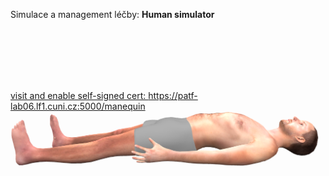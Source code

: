 <div class="w3-row">
<div class="w3-half">

Simulace a management léčby:
**Human simulator <bdl-checkbox id="run" default="true" titlemin="STOPPED" titlemax="RUNNING"></bdl-checkbox><br/>**
<!--bdl-range id="rate" min="0" max="100" default="7" step="0.5" title="breath rate [1/min]"></bdl-range><br/-->
<div class="w3-hide">
<bdl-range id="blend_duration" min="1" max="10" default="4" step="1" title="how many breaths to change value [1]"></bdl-range><br/>
<bdl-range id="compliance" min="0.5" max="250" default="50" step="0.5" title="Compliance [ml/cmH2O]"></bdl-range><br/>
<bdl-range id="muscle_pressure" min="0" max="100" default="33" title="Muscle Pressure [cmH2O]"></bdl-range><br/>
<bdl-range id="peep" min="4" max="8" default="5" title="Initial pressure [cmH2O]"></bdl-range><br/>
<bdl-range id="resistance" min="8" max="150" default="35" title="Resistance [cmH2O/(l.s)]"></bdl-range><br/>
<!--bdl-range id="status" min="0" max="150" default="" title="Helper - use for state"></bdl-range><br/-->
</div>
<bdl-buttonparams title="normální dýchání" ids="blend_duration,compliance,muscle_pressure,peep,resistance,rate,status" values='4,50,33,5,35,17,"k1vysetreniastrup.md"'></bdl-buttonparams>
<bdl-buttonparams title="Kussmaulovo dýchání" ids="blend_duration,compliance,muscle_pressure,peep,resistance,rate,status" values='4,50,50,5,15,25,"index.md"'></bdl-buttonparams>
<bdl-buttonparams title="SA nomogram" ids="status" values='"k1vysetreniastrup.md"'></bdl-buttonparams>
<bdl-buttonparams title="EN nomogram" ids="status" values='"k1vysetreniastrup2.md"'></bdl-buttonparams>

<bdl-chartjs-time id="id11" width="500" height="150" fromid="lungsim" refindex="7" refvalues="1" labels="tidal volume"></bdl-chartjs-time>

<bdl-value fromid="manequin" refindex="3"></bdl-value>

</div>
<div class="w3-half">

<bdl-remote-value remoteurl="https://patf-lab06.lf1.cuni.cz:5000/lungsim" interval="1000" id="lungsim" inputs="rate;muscle_pressure;blend_duration;compliance;peep;resistance;run"></bdl-remote-value>
<bdl-remote-value remoteurl="https://patf-lab06.lf1.cuni.cz:5000/cardiohelp" interval="1000" id="cardiohelp" inputs="p_art;p_ven;temp;dot_v"></bdl-remote-value>
<bdl-remote-value remoteurl="https://patf-lab06.lf1.cuni.cz:5000/manequin" interval="1000" id="manequin" inputs="status"></bdl-remote-value>
<span class="w3-tiny"><a href="https://patf-lab06.lf1.cuni.cz:5000/manequin" target="_blank">visit and enable self-signed cert: https://patf-lab06.lf1.cuni.cz:5000/manequin</a></span>
![body](body.png)

</div>
</div>